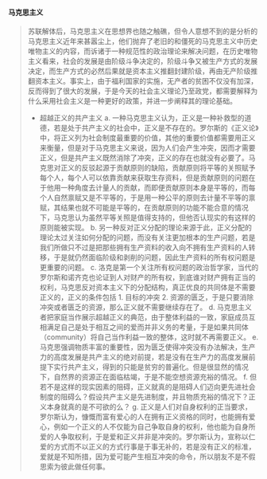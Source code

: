 #### 马克思主义
> 苏联解体后，马克思主义在思想界也随之触礁，但令人意想不到的是分析的马克思主义近年来甚嚣尘上，他们抛弃了老旧的和僵死的马克思主义中历史唯物主义的内容，而诉诸于一种规范性的政治理论来解决问题，在历史唯物主义看来，社会的发展是由阶级斗争决定的，阶级斗争又被生产方式的发展决定，而生产方式的必然后果就是资本主义推翻封建阶级，再由无产阶级推翻资本主义。事实上，由于福利国家的实施，无产者的贫困不仅没有加深，反而得到了很大的发展，于是今天的社会主义理论乃至政党，都需要解释为什么采用社会主义是一种更好的政策，并进一步阐释其的理论基础。
> * 超越正义的共产主义
> a. 一种马克思主义认为，正义是一种补救型的道德，若是处于共产主义的社会中，正义是不存在的。罗尔斯的《正义论》中，将正义列为社会制度最重要的价值，其他的重要价值都需要用正义来衡量，但是对于马克思主义来说，因为人们会产生冲突，因而才需要正义，但是共产主义既然消除了冲突，正义的存在也就没有必要了。马克思对正义的反驳起源于贡献原则的缺陷，贡献原则将平等的关照赋予每个人，每个人可以依靠贡献来获取生存资料，但是贡献原则的问题在于他用一种角度去计量人的贡献，而即便贡献原则本身是平等的，而每个人自然禀赋又是不平等的，于是用一种公平的原则去计量不平等的禀赋，其结果也就不可能是平等的，在贡献原则的功能不能合意的情况下，马克思认为虽然平等关照是值得支持的，但他否认现实的有这样的原则能被实现。
> b. 另一种反对正义分配的理论来源于此，正义分配的理论太过关注如何分配的问题，而没有关注更加根本的生产问题，若是我们所做只不过是把那些拥有生产资料的收入向不拥有生产资料的人转移，于是就仍然面临阶级和剥削的问题，因此生产资料的所有权问题是更重要的问题。
> c. 洛克是第一个关注所有权问题的政治哲学家，当代的罗尔斯和诺齐克也论证到人对财产的所有权，到底谁对财产拥有正当的权利，马克思反对资本主义下的分配结构，真正优良的共同体是不需要正义的，正义的条件包括 1. 目标的冲突 2. 资源的匮乏，于是只要消除冲突或者匮乏的资源，那么正义就不需要继续存在了。
> d. 马克思主义者把家庭当作展示超越正义的典范，由于整体利益的一致，家庭成员互相满足自己是处于相互之间的爱而并非义务的考量，于是如果共同体（community）将自己当作利益一致的整体，这时就不再需要正义。
> e. 马克思强调物质丰富的重要性，因为匮乏使得冲突没有办法解决，生产力的高度发展是共产主义的绝对前提，若是没有在生产力的高度发展前提下实行共产主义，得到的只能是贫穷的普遍化。但是很显然的情况下，自然界的资源正在面临枯竭，于是不能空想资源充裕的情况。
> f. 但若不是这样的现实因素的阻碍，正义就真的是阻碍人们迈向更先进社会制度的阻碍么？假设共产主义是先进制度，并且物质充裕的情况下？正义本身就真的是不可欲的么？
> g. 正义是人们对自身权利的正当要求，罗尔斯认为，慷慨而富有爱心的人在拥有正义资格的同时，也能拥有爱心，例如一个正义的人不仅能为自己争取自身的权利，他也能为自身所爱的人争取权利，于是爱和正义并非是冲突的。罗尔斯认为，宣称以仁爱的方式而不以正义的方式行事是于事无补的，若是没有正义的标准，爱就是不知所措，因为爱可能产生相互冲突的命令，所以朋友不是不假思索为彼此做任何事。